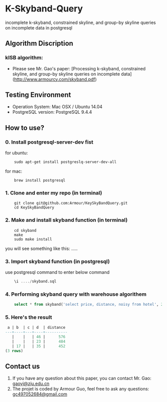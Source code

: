# K-Skyband-Query
incomplete k-skyband, constrained skyline, and group-by skyline queries on incomplete data in postgresql

## Algorithm Discription
### kISB algorithm:
* Please see Mr. Gao's paper: [Processing k-skyband, constrained skyline, and group-by skyline queries on incomplete data] (http://www.armourcy.com/skyband.pdf)

## Testing Environment
  * Operation System: Mac OSX / Ubuntu 14.04
  * PostgreSQL version: PostgreSQL 9.4.4

## How to use?
### 0. Install postgresql-server-dev fist

for ubuntu:

~~~terminal
	sudo apt-get install postgreslq-server-dev-all
~~~

for mac:

~~~terminal
	brew install postgresql
~~~

### 1. Clone and enter my repo (in terminal)
~~~terminal
    git clone git@github.com:Armour/KeySkyBandQuery.git
    cd KeySkyBandQuery
~~~

### 2. Make and install skyband function (in terminal)
~~~terminal
	cd skyband
	make
	sudo make install
~~~

you will see something like this:
.....

### 3. Import skyband function (in postgresql)

use postgresql command to enter below command

~~~sql
	\i ..../skyband.sql
~~~

### 4. Performing skyband query with warehouse algorithem
~~~sql
	select * from skyband('select price, distance, noisy from hotel', 2) as (price real, distance real, noisy real);
~~~

### 5. Here's the result
~~~sql
 a | b  | c | d  | distance 
---+----+---+----+----------
   |    |   | 46 |      576
   |    |   | 23 |      484
   | 17 |   | 35 |      452
(3 rows)
~~~

## Contact us
1. If you have any question about this paper, you can contact Mr. Gao: gaoyj@zju.edu.cn
2. The projet is coded by Armour Guo, feel free to ask any questions: gc497052684@gmail.com
